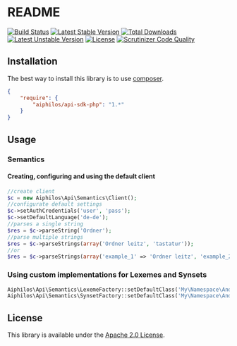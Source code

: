 # README
[![Build Status](https://travis-ci.org/aiphilos/api-sdk-php.svg?branch=master)](https://travis-ci.org/aiphilos/api-sdk-php) [![Latest Stable Version](https://poser.pugx.org/aiphilos/api-sdk-php/v/stable)](https://packagist.org/packages/aiphilos/api-sdk-php) [![Total Downloads](https://poser.pugx.org/aiphilos/api-sdk-php/downloads)](https://packagist.org/packages/aiphilos/api-sdk-php) [![Latest Unstable Version](https://poser.pugx.org/aiphilos/api-sdk-php/v/unstable)](https://packagist.org/packages/aiphilos/api-sdk-php) [![License](https://poser.pugx.org/aiphilos/api-sdk-php/license)](https://packagist.org/packages/aiphilos/api-sdk-php) [![Scrutinizer Code Quality](https://scrutinizer-ci.com/g/aiphilos/api-sdk-php/badges/quality-score.png?b=master)](https://scrutinizer-ci.com/g/aiphilos/api-sdk-php/?branch=master)
## Installation
The best way to install this library is to use [composer](https://getcomposer.org/).

```json
{
    "require": {
        "aiphilos/api-sdk-php": "1.*"
    }
}
```

## Usage
### Semantics
#### Creating, configuring and using the default client
```php
//create client
$c = new Aiphilos\Api\Semantics\Client();
//configurate default settings
$c->setAuthCredentials('user', 'pass');
$c->setDefaultLanguage('de-de');
//parses a single string
$res = $c->parseString('Ordner');
//parse multiple strings
$res = $c->parseStrings(array('Ordner leitz', 'tastatur'));
//or
$res = $c->parseStrings(array('example_1' => 'Ordner leitz', 'example_2' => 'tastatur'));
```

### Using custom implementations for Lexemes and Synsets
```php
Aiphilos\Api\Semantics\LexemeFactory::setDefaultClass('My\Namespace\And\Classname'); //instance of Aiphilos\Api\Semantics\LexemeInterface
Aiphilos\Api\Semantics\SynsetFactory::setDefaultClass('My\Namespace\And\Classname'); //instance of Aiphilos\Api\Semantics\SynsetInterface
```

## License
This library is available under the [Apache 2.0 License](LICENSE).
